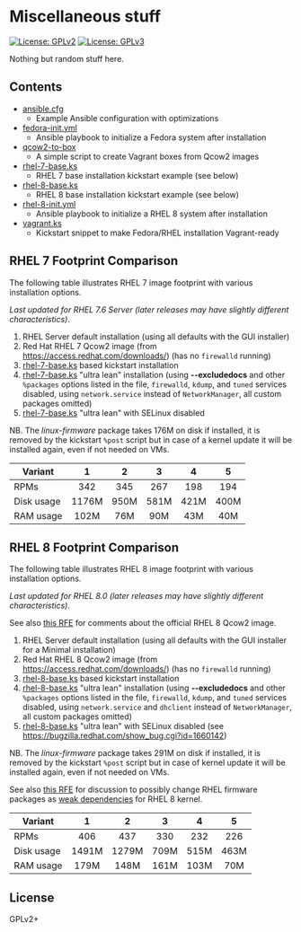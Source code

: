 # Miscellaneous stuff

[![License: GPLv2](https://img.shields.io/badge/license-GPLv2-brightgreen.svg)](https://www.gnu.org/licenses/old-licenses/gpl-2.0.en.html)
[![License: GPLv3](https://img.shields.io/badge/license-GPLv3-brightgreen.svg)](https://www.gnu.org/licenses/gpl-3.0)

Nothing but random stuff here.

## Contents

* [ansible.cfg](ansible.cfg)
  * Example Ansible configuration with optimizations
* [fedora-init.yml](fedora-init.yml)
  * Ansible playbook to initialize a Fedora system after installation
* [qcow2-to-box](qcow2-to-box)
  * A simple script to create Vagrant boxes from Qcow2 images
* [rhel-7-base.ks](rhel-7-base.ks)
  * RHEL 7 base installation kickstart example (see below)
* [rhel-8-base.ks](rhel-8-base.ks)
  * RHEL 8 base installation kickstart example (see below)
* [rhel-8-init.yml](rhel-8-init.yml)
  * Ansible playbook to initialize a RHEL 8 system after installation
* [vagrant.ks](vagrant.ks)
  * Kickstart snippet to make Fedora/RHEL installation Vagrant-ready

## RHEL 7 Footprint Comparison

The following table illustrates RHEL 7 image footprint with various
installation options.

_Last updated for RHEL 7.6 Server (later releases may have slightly
different characteristics)_.

1. RHEL Server default installation (using all defaults with the GUI
   installer)
2. Red Hat RHEL 7 Qcow2 image (from https://access.redhat.com/downloads/)
   (has no `firewalld` running)
3. [rhel-7-base.ks](rhel-7-base.ks) based kickstart installation
4. [rhel-7-base.ks](rhel-7-base.ks) "ultra lean" installation
   (using __--excludedocs__ and other `%packages` options listed in the
   file, `firewalld`, `kdump`, and `tuned` services disabled, using
   `network.service` instead of `NetworkManager`,
   all custom packages omitted)
5. [rhel-7-base.ks](rhel-7-base.ks) "ultra lean" with SELinux disabled

NB. The _linux-firmware_ package takes 176M on disk if installed, it is
removed by the kickstart `%post` script but in case of a kernel update
it will be installed again, even if not needed on VMs.

| Variant    |    1   |    2   |    3   |    4   |    5   |
|------------|:------:|:------:|:------:|:------:|:------:|
| RPMs       |   342  |   345  |   267  |   198  |   194  |
| Disk usage | 1176M  |  950M  |  581M  |  421M  |  400M  |
| RAM usage  |  102M  |   76M  |   90M  |   43M  |   40M  |

## RHEL 8 Footprint Comparison

The following table illustrates RHEL 8 image footprint with various
installation options.

_Last updated for RHEL 8.0 (later releases may have slightly different
characteristics)_.

See also [this RFE](https://bugzilla.redhat.com/show_bug.cgi?id=1660122)
for comments about the official RHEL 8 Qcow2 image.

1. RHEL Server default installation (using all defaults with the GUI
   installer for a Minimal installation)
2. Red Hat RHEL 8 Qcow2 image (from https://access.redhat.com/downloads/)
   (has no `firewalld` running)
3. [rhel-8-base.ks](rhel-8-base.ks) based kickstart installation
4. [rhel-8-base.ks](rhel-8-base.ks) "ultra lean" installation
   (using __--excludedocs__ and other `%packages` options listed in the
   file, `firewalld`, `kdump`, and `tuned` services disabled, using
   `network.service` and `dhclient` instead of `NetworkManager`,
   all custom packages omitted)
5. [rhel-8-base.ks](rhel-8-base.ks) "ultra lean" with SELinux disabled
   (see https://bugzilla.redhat.com/show_bug.cgi?id=1660142)

NB. The _linux-firmware_ package takes 291M on disk if installed, it
is removed by the kickstart `%post` script but in case of kernel update
it will be installed again, even if not needed on VMs.

See also [this RFE](https://bugzilla.redhat.com/show_bug.cgi?id=1657204)
for discussion to possibly change RHEL firmware packages as [weak
dependencies](https://fedoraproject.org/wiki/Packaging:WeakDependencies)
for RHEL 8 kernel.

| Variant    |    1   |    2   |    3   |    4   |    5   |
|------------|:------:|:------:|:------:|:------:|:------:|
| RPMs       |   406  |   437  |   330  |   232  |   226  |
| Disk usage | 1491M  | 1279M  |  709M  |  515M  |  463M  |
| RAM usage  |  179M  |  148M  |  161M  |  103M  |   70M  |

## License

GPLv2+
